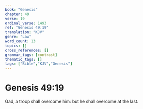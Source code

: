 ```yaml
---
book: "Genesis"
chapter: 49
verse: 19
ordinal_verse: 1493
ref: "Genesis 49:19"
translation: "KJV"
genre: "Law"
word_count: 13
topics: []
cross_references: []
grammar_tags: [contrast]
thematic_tags: []
tags: ["Bible","KJV","Genesis"]
---
```


# Genesis 49:19

Gad, a troop shall overcome him: but he shall overcome at the last.

